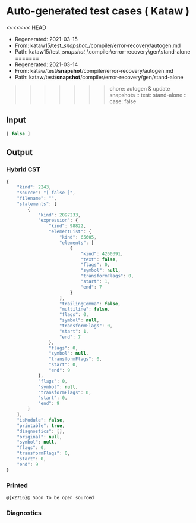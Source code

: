 # Auto-generated test cases ( Kataw )
<<<<<<< HEAD
- Regenerated: 2021-03-15
- From: kataw15/test\__snapshot__/compiler/error-recovery/autogen.md
- Path: kataw15/test\__snapshot__\compiler\error-recovery\gen\stand-alone
=======
- Regenerated: 2021-03-14
- From: kataw/test/__snapshot__/compiler/error-recovery/autogen.md
- Path: kataw/test/__snapshot__/compiler/error-recovery/gen/stand-alone
>>>>>>> chore: autogen & update snapshots
> :: test: stand-alone
> :: case: false
## Input

`````js
[ false ]
`````

## Output

### Hybrid CST

```javascript
{
    "kind": 2243,
    "source": "[ false ]",
    "filename": "",
    "statements": [
        {
            "kind": 2097233,
            "expression": {
                "kind": 98822,
                "elementList": {
                    "kind": 65605,
                    "elements": [
                        {
                            "kind": 4260391,
                            "text": false,
                            "flags": 0,
                            "symbol": null,
                            "transformFlags": 0,
                            "start": 1,
                            "end": 7
                        }
                    ],
                    "trailingComma": false,
                    "multiline": false,
                    "flags": 0,
                    "symbol": null,
                    "transformFlags": 0,
                    "start": 1,
                    "end": 7
                },
                "flags": 0,
                "symbol": null,
                "transformFlags": 0,
                "start": 0,
                "end": 9
            },
            "flags": 0,
            "symbol": null,
            "transformFlags": 0,
            "start": 0,
            "end": 9
        }
    ],
    "isModule": false,
    "printable": true,
    "diagnostics": [],
    "original": null,
    "symbol": null,
    "flags": 0,
    "transformFlags": 0,
    "start": 0,
    "end": 9
}
```

### Printed

```javascript
@{x2716}@ Soon to be open sourced
```

### Diagnostics

```javascript

```

